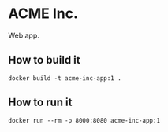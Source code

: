 # ACME Inc.

Web app.

## How to build it

```
docker build -t acme-inc-app:1 .
```

## How to run it

```
docker run --rm -p 8000:8080 acme-inc-app:1
```
